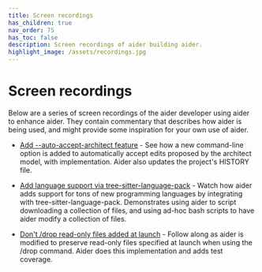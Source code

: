 ```yaml
---
title: Screen recordings
has_children: true
nav_order: 75
has_toc: false
description: Screen recordings of aider building aider.
highlight_image: /assets/recordings.jpg
---
```


# Screen recordings

Below are a series of screen recordings of the aider developer using aider
to enhance aider.
They contain commentary that describes how aider is being used,
and might provide some inspiration for your own use of aider.

- [Add --auto-accept-architect feature](./auto-accept-architect.html) - See how a new command-line option is added to automatically accept edits proposed by the architect model, with implementation. Aider also updates the project's HISTORY file.

- [Add language support via tree-sitter-language-pack](./tree-sitter-language-pack.html) - Watch how aider adds support for tons of new programming languages by integrating with tree-sitter-language-pack. Demonstrates using aider to script downloading a collection of files, and using ad-hoc bash scripts to have aider modify a collection of files.

- [Don't /drop read-only files added at launch](./dont-drop-original-read-files.html) - Follow along as aider is modified to preserve read-only files specified at launch when using the /drop command. Aider does this implementation and adds test coverage.


